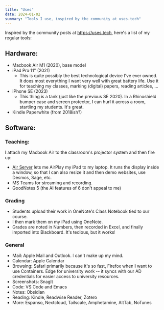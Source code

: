 ```yaml
---
title: "Uses"
date: 2024-01-02
summary: "Tools I use, inspired by the community at uses.tech"
---
```

Inspired by the community posts at https://uses.tech, here's a list of my regular tools:

## Hardware:

- Macbook Air M1 (2020), base model
- iPad Pro 11" (2021)
	- This is quite possibly the best technological device I've ever owned. It does most everything I want very well with great battery life.  Use it for teaching my classes, marking (digital) papers, reading articles, ... 
- iPhone SE (2023) 
	- This thing is a tank (just like the previous SE 2020). In a Rhinoshield bumper case and screen protector, I can hurl it across a room, startling my students. It's great. 
- Kindle Paperwhite (from 2018ish?)

## Software:

### Teaching: 
I attach my Macbook Air to the classroom's projector system and then fire up: 
- [Air Server](https://www.airserver.com/Mac) lets me AirPlay my iPad to my laptop. It runs the display inside a window, so that I can also resize it and then demo websites, use Desmos, Sage, etc.
- MS Teams for streaming and recording.
- GoodNotes 5 (the AI features of 6 don't appeal to me)

### Grading
- Students upload their work in OneNote's Class Notebook tied to our course. 
- I then mark them on my iPad using OneNote.
- Grades are noted in Numbers, then recorded in Excel, and finally imported into Blackboard. It's tedious, but it works!

### General
- Mail:  Apple Mail and Outlook.  I can't make up my mind.
- Calendar: Apple Calendar
- Browsing: Safari primarily because it's so fast, Firefox when I want to use Containers. Edge for university work -- it syncs with our AD credentials for easier access to university resources.
- Screenshots: SnagIt
- Code: VS Code and Emacs
- Notes: Obsidian 
- Reading: Kindle, Readwise Reader, Zotero
- More: Espanso, Nextcloud, Tailscale, Amphetamine, AltTab, NoTunes 
